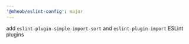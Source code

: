 ```yaml
---
'@mheob/eslint-config': major
---
```


add `eslint-plugin-simple-import-sort` and `eslint-plugin-import` ESLint plugins
